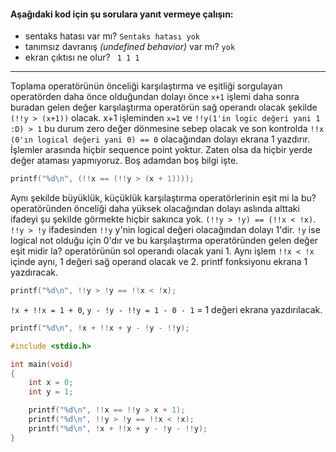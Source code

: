 #### Aşağıdaki kod için şu sorulara yanıt vermeye çalışın:

* sentaks hatası var mı? ``` Sentaks hatası yok ```
* tanımsız davranış *(undefined behavior)* var mı? ``` yok ```
* ekran çıktısı ne olur? ``` 1 1 1```
<hr>

Toplama operatörünün önceliği karşılaştırma ve eşitliği sorgulayan operatörden daha önce olduğundan dolayı önce ``` x+1 ``` işlemi daha sonra buradan gelen değer karşılaştırma operatörün sağ operandı olacak şekilde ``` (!!y > (x+1)) ``` olacak. x+1 işleminden ``` x=1 ``` ve ``` !!y(1'in logic değeri yani 1 :D) > 1 ``` bu durum zero değer dönmesine sebep olacak ve son kontrolda ``` !!x (0'ın logical değeri yani 0) == 0 ``` olacağından dolayı ekrana 1 yazdırır. İşlemler arasında hiçbir sequence point yoktur. Zaten olsa da hiçbir yerde değer ataması yapmıyoruz. Boş adamdan boş bilgi işte.

```C
printf("%d\n", (!!x == (!!y > (x + 1))));
```

Aynı şekilde büyüklük, küçüklük karşılaştırma operatörlerinin eşit mi la bu? operatöründen önceliği daha yüksek olacağından dolayı aslında alttaki ifadeyi şu şekilde görmekte hiçbir sakınca yok. ``` (!!y > !y) == (!!x < !x) ```. <br>
``` !!y > !y ``` ifadesinden ``` !!y ``` y'nin logical değeri olacağından dolayı 1'dir. ``` !y ``` ise logical not olduğu için 0'dır ve bu karşılaştırma operatöründen gelen değer eşit midir la? operatörünün sol operandı olacak yani 1. Aynı işlem ``` !!x < !x ``` içinde aynı, 1 değeri sağ operand olacak ve 2. printf fonksiyonu ekrana 1 yazdıracak.
```C
printf("%d\n", !!y > !y == !!x < !x);
```
``` !x + !!x = 1 + 0 ```, ``` y - !y - !!y = 1 - 0 - 1 ``` = 1 değeri ekrana yazdırılacak.

```C
printf("%d\n", !x + !!x + y - !y - !!y);
```

```C
#include <stdio.h>

int main(void)
{
	int x = 0;
	int y = 1;

	printf("%d\n", !!x == !!y > x + 1);
	printf("%d\n", !!y > !y == !!x < !x);
	printf("%d\n", !x + !!x + y - !y - !!y);
}
```
